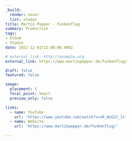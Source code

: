 ```yaml
---
_build:
  render: never
  list: always
title: Martin Pepper - Funkenflug
summary: Production
tags:
- Album
- Studio
date: 2022-12-01T12:00:00.000Z

# external_link: http://example.org
external_link: https://www.martinpepper.de/funkenflug/

draft: false
featured: false

image:
  placement: 1
  focal_point: Smart
  preview_only: false

links:
  - name: YouTube
    url: 'https://www.youtube.com/watch?v=xR_WuG2t_ls'
  - name: Website
    url: 'https://www.martinpepper.de/funkenflug/'

---
```



